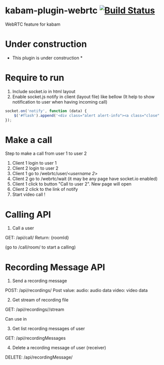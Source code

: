 kabam-plugin-webrtc [![Build Status](https://travis-ci.org/mykabam/kabam-plugin-webrtc.png?branch=fix-ci)](https://travis-ci.org/mykabam/kabam-plugin-webrtc)
===================

WebRTC feature for kabam

Under construction
==================

* This plugin is under construction *

Require to run
==============

1. Include socket.io in html layout
2. Enable socket.js notify in client (layout file) like bellow (It help to show notification to user when having incoming call)

```javascript
socket.on('notify', function (data) {
    $('#flash').append('<div class="alert alert-info"><a class="close" data-dismiss="alert">×</a><strong>'+data.message+'</strong></div>');
});
````

Make a call
===========

Step to make a call from user 1 to user 2

1. Client 1 login to user 1
2. Client 2 login to user 2
3. Client 1 go to /webrtc/user/<_username 2_>
4. Client 2 go to /webrtc/wait (it may be any page have socket.io enabled)
5. Client 1 click to button "Call to user 2". New page will open
6. Client 2 click to the link of notify
7. Start video call !

Calling API
===========

1. Call a user
  
  GET: /api/call/<username>
  Return: {roomId}

  (go to /call/room/<roomId> to start a calling)

Recording Message API
=====================

1. Send a recording message

  POST: /api/recordings/<username>
  Post value:
    audio: audio data 
    video: video data

2. Get stream of recording file
  
  GET: /api/recordings/<fileid>/stream

  Can use in <audio> , <video> html5 tag.

3. Get list recording messages of user
  
  GET: /api/recordingMessages

4. Delete a recording message of user (receiver)

  DELETE: /api/recordingMessage/<id>
